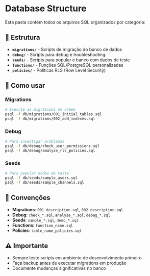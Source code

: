 # Database Structure

Esta pasta contém todos os arquivos SQL organizados por categoria:

## 📁 Estrutura

- **`migrations/`** - Scripts de migração do banco de dados
- **`debug/`** - Scripts para debug e troubleshooting
- **`seeds/`** - Scripts para popular o banco com dados de teste
- **`functions/`** - Funções SQL/PostgreSQL personalizadas
- **`policies/`** - Políticas RLS (Row Level Security)

## 🚀 Como usar

### Migrations
```bash
# Execute as migrations em ordem
psql -f db/migrations/001_initial_tables.sql
psql -f db/migrations/002_add_indexes.sql
```

### Debug
```bash
# Para investigar problemas
psql -f db/debug/check_user_permissions.sql
psql -f db/debug/analyze_rls_policies.sql
```

### Seeds
```bash
# Para popular dados de teste
psql -f db/seeds/sample_users.sql
psql -f db/seeds/sample_channels.sql
```

## 📝 Convenções

- **Migrations**: `001_description.sql`, `002_description.sql`
- **Debug**: `check_*.sql`, `analyze_*.sql`, `debug_*.sql`
- **Seeds**: `sample_*.sql`, `demo_*.sql`
- **Functions**: `function_name.sql`
- **Policies**: `table_name_policies.sql`

## ⚠️ Importante

- Sempre teste scripts em ambiente de desenvolvimento primeiro
- Faça backup antes de executar migrations em produção
- Documente mudanças significativas no banco
